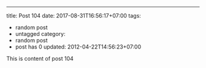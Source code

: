 ---
title: Post 104
date: 2017-08-31T16:56:17+07:00
tags:
  - random post
  - untagged
category:
  - random post
  - post has 0
updated: 2012-04-22T14:56:23+07:00

This is content of post 104